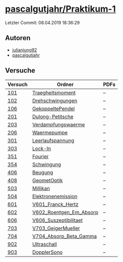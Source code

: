 # [pascalgutjahr/Praktikum-1](https://github.com/pascalgutjahr/Praktikum-1)

Letzter Commit: 08.04.2019 18:36:29

## Autoren
- [julianjung92](https://github.com/julianjung92)
- [pascalgutjahr](https://github.com/pascalgutjahr)

## Versuche

|        Versuch         |                                                  Ordner                                                   |PDFs|
|------------------------|-----------------------------------------------------------------------------------------------------------|----|
|[101](../../versuch/101)|[Traegheitsmoment](https://github.com/pascalgutjahr/Praktikum-1/tree/master/Traegheitsmoment)              |–   |
|[102](../../versuch/102)|[Drehschwingungen](https://github.com/pascalgutjahr/Praktikum-1/tree/master/Drehschwingungen)              |–   |
|[106](../../versuch/106)|[GekoppeltePendel](https://github.com/pascalgutjahr/Praktikum-1/tree/master/GekoppeltePendel)              |–   |
|[201](../../versuch/201)|[Dulong-Petitsche](https://github.com/pascalgutjahr/Praktikum-1/tree/master/Dulong-Petitsche)              |–   |
|[203](../../versuch/203)|[Verdampfungswaerme](https://github.com/pascalgutjahr/Praktikum-1/tree/master/Verdampfungswaerme)          |–   |
|[206](../../versuch/206)|[Waermepumpe](https://github.com/pascalgutjahr/Praktikum-1/tree/master/Waermepumpe)                        |–   |
|[301](../../versuch/301)|[Leerlaufspannung](https://github.com/pascalgutjahr/Praktikum-1/tree/master/Leerlaufspannung)              |–   |
|[303](../../versuch/303)|[Lock-In](https://github.com/pascalgutjahr/Praktikum-1/tree/master/Lock-In)                                |–   |
|[351](../../versuch/351)|[Fourier](https://github.com/pascalgutjahr/Praktikum-1/tree/master/Fourier)                                |–   |
|[354](../../versuch/354)|[Schwingung](https://github.com/pascalgutjahr/Praktikum-1/tree/master/Schwingung)                          |–   |
|[406](../../versuch/406)|[Beugung](https://github.com/pascalgutjahr/Praktikum-1/tree/master/Beugung)                                |–   |
|[408](../../versuch/408)|[GeometOptik](https://github.com/pascalgutjahr/Praktikum-1/tree/master/GeometOptik)                        |–   |
|[503](../../versuch/503)|[Millikan](https://github.com/pascalgutjahr/Praktikum-1/tree/master/Millikan)                              |–   |
|[504](../../versuch/504)|[Elektronenemission](https://github.com/pascalgutjahr/Praktikum-1/tree/master/Elektronenemission)          |–   |
|[601](../../versuch/601)|[V601_Franck_Hertz](https://github.com/pascalgutjahr/Praktikum-1/tree/master/V601_Franck_Hertz)            |–   |
|[602](../../versuch/602)|[V602_Roentgen_Em_Absorp](https://github.com/pascalgutjahr/Praktikum-1/tree/master/V602_Roentgen_Em_Absorp)|–   |
|[606](../../versuch/606)|[V606_Suszeptibilitaet](https://github.com/pascalgutjahr/Praktikum-1/tree/master/V606_Suszeptibilitaet)    |–   |
|[703](../../versuch/703)|[V703_GeigerMueller](https://github.com/pascalgutjahr/Praktikum-1/tree/master/V703_GeigerMueller)          |–   |
|[704](../../versuch/704)|[V704_Absorp_Beta_Gamma](https://github.com/pascalgutjahr/Praktikum-1/tree/master/V704_Absorp_Beta_Gamma)  |–   |
|[902](../../versuch/902)|[Ultraschall](https://github.com/pascalgutjahr/Praktikum-1/tree/master/Ultraschall)                        |–   |
|[903](../../versuch/903)|[DopplerSono](https://github.com/pascalgutjahr/Praktikum-1/tree/master/DopplerSono)                        |–   |
